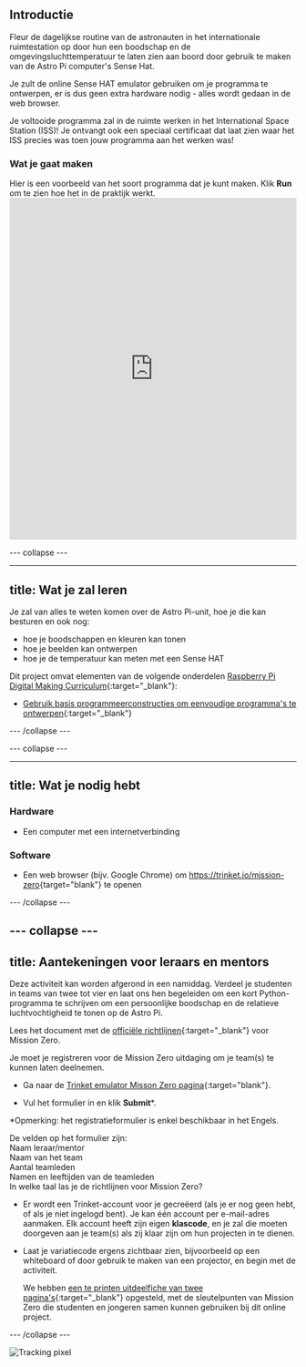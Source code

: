 ## Introductie

Fleur de dagelijkse routine van de astronauten in het internationale ruimtestation op door hun een boodschap en de omgevingsluchttemperatuur te laten zien aan boord door gebruik te maken van de Astro Pi computer's Sense Hat.

Je zult de online Sense HAT emulator gebruiken om je programma te ontwerpen, er is dus geen extra hardware nodig - alles wordt gedaan in de web browser.

Je voltooide programma zal in de ruimte werken in het International Space Station (ISS)! Je ontvangt ook een speciaal certificaat dat laat zien waar het ISS precies was toen jouw programma aan het werken was!

### Wat je gaat maken

Hier is een voorbeeld van het soort programma dat je kunt maken. Klik **Run** om te zien hoe het in de praktijk werkt. <iframe src="https://trinket.io/embed/python/b92d76c0f3?outputOnly=true&runOption=run&start=result" width="100%" height="600" frameborder="0" marginwidth="0" marginheight="0" allowfullscreen mark="crwd-mark"></iframe> 

\--- collapse \---

* * *

## title: Wat je zal leren

Je zal van alles te weten komen over de Astro Pi-unit, hoe je die kan besturen en ook nog:

+ hoe je boodschappen en kleuren kan tonen
+ hoe je beelden kan ontwerpen
+ hoe je de temperatuur kan meten met een Sense HAT

Dit project omvat elementen van de volgende onderdelen [Raspberry Pi Digital Making Curriculum](http://rpf.io/curriculum){:target="_blank"}:

+ [Gebruik basis programmeerconstructies om eenvoudige programma's te ontwerpen](https://curriculum.raspberrypi.org/programming/creator/){:target="_blank"}

\--- /collapse \---

\--- collapse \---

* * *

## title: Wat je nodig hebt

### Hardware

+ Een computer met een internetverbinding

### Software

+ Een web browser (bijv. Google Chrome) om <https://trinket.io/mission-zero>{target="blank"} te openen

\--- /collapse \---

## \--- collapse \---

## title: Aantekeningen voor leraars en mentors

Deze activiteit kan worden afgerond in een namiddag. Verdeel je studenten in teams van twee tot vier en laat ons hen begeleiden om een kort Python-programma te schrijven om een persoonlijke boodschap en de relatieve luchtvochtigheid te tonen op de Astro Pi.

Lees het document met de [officiële richtlijnen](https://astro-pi.org/wp-content/uploads/2018/09/Astro_Pi_Mission_Zero_Guidelines_2018_19_V12_pages.pdf){:target="_blank"} voor Mission Zero.

Je moet je registreren voor de Mission Zero uitdaging om je team(s) te kunnen laten deelnemen.

+ Ga naar de [Trinket emulator Misson Zero pagina](https://trinket.io/mission-zero){:target="blank"}.

+ Vul het formulier in en klik **Submit**\*.

\*Opmerking: het registratieformulier is enkel beschikbaar in het Engels.

De velden op het formulier zijn:  
Naam leraar/mentor  
Naam van het team  
Aantal teamleden  
Namen en leeftijden van de teamleden  
In welke taal las je de richtlijnen voor Mission Zero?

+ Er wordt een Trinket-account voor je gecreëerd (als je er nog geen hebt, of als je niet ingelogd bent). Je kan één account per e-mail-adres aanmaken. Elk account heeft zijn eigen **klascode**, en je zal die moeten doorgeven aan je team(s) als zij klaar zijn om hun projecten in te dienen.

+ Laat je variatiecode ergens zichtbaar zien, bijvoorbeeld op een whiteboard of door gebruik te maken van een projector, en begin met de activiteit.
    
    We hebben [een te printen uitdeelfiche van twee pagina's](https://astro-pi.org/astro_pi_mission_zero_project_print_out_v10_print/){:target="_blank"} opgesteld, met de sleutelpunten van Mission Zero die studenten en jongeren samen kunnen gebruiken bij dit online project.

\--- /collapse \---

![Tracking pixel](https://code.org/api/hour/begin_raspberrypi_astropi.png)